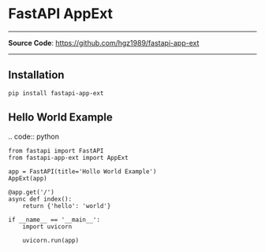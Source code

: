 # FastAPI AppExt

---

**Source Code**: <a href="https://github.com/hgz1989/fastapi-app-ext" target="_blank">https://github.com/hgz1989/fastapi-app-ext</a>

---

Installation
------------

``pip install fastapi-app-ext``


Hello World Example
-------------------

.. code:: python

    from fastapi import FastAPI
    from fastapi-app-ext import AppExt

    app = FastAPI(title='Hollo World Example')
    AppExt(app)

    @app.get('/')
    async def index():
        return {'hello': 'world'}

    if __name__ == '__main__':
        import uvicorn

        uvicorn.run(app)